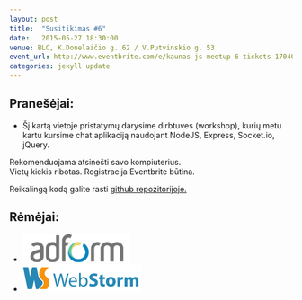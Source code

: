 ```yaml
---
layout: post
title:  "Susitikimas #6"
date:   2015-05-27 18:30:00
venue: BLC, K.Donelaičio g. 62 / V.Putvinskio g. 53
event_url: http://www.eventbrite.com/e/kaunas-js-meetup-6-tickets-17040281942
categories: jekyll update
---
```

## Pranešėjai:

  * Šį kartą vietoje pristatymų darysime dirbtuves (workshop), kurių metu kartu kursime chat aplikaciją naudojant NodeJS, Express, Socket.io, jQuery.

  Rekomenduojama atsinešti savo kompiuterius.  
  Vietų kiekis ribotas. Registracija Eventbrite būtina.  

  Reikalingą kodą galite rasti [github repozitorijoje.](https://github.com/kaunasjs/workshop-1)

## Rėmėjai:

  * [![Adform](img/adform-logo.png)](http://www.adform.com)
  * [![WebStorm](img/webstorm-logo.png)](https://www.jetbrains.com/webstorm/)
